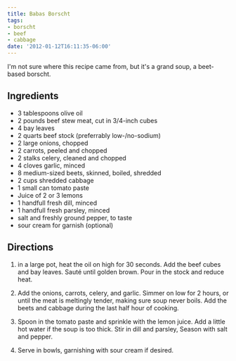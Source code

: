 ```yaml
---
title: Babas Borscht
tags:
- borscht
- beef
- cabbage
date: '2012-01-12T16:11:35-06:00'
---
```

I'm not sure where this recipe came from, but it's a grand soup, a beet-based borscht.

## Ingredients
* 3 tablespoons olive oil
* 2 pounds beef stew meat, cut in 3/4-inch cubes
* 4 bay leaves
* 2 quarts beef stock (preferrably low-/no-sodium)
* 2 large onions, chopped
* 2 carrots, peeled and chopped
* 2 stalks celery, cleaned and chopped
* 4 cloves garlic, minced
* 8 medium-sized beets, skinned, boiled, shredded
* 2 cups shredded cabbage
* 1 small can tomato paste
* Juice of 2 or 3 lemons
* 1 handfull fresh dill, minced
* 1 handfull fresh parsley, minced
* salt and freshly ground pepper, to taste
* sour cream for garnish (optional)


## Directions
1.  in a large pot, heat the oil on high for 30 seconds. Add the beef cubes and bay leaves. Saut&eacute; until golden brown. Pour in the stock and reduce heat.

1.  Add the onions, carrots, celery, and garlic. Simmer on low for 2 hours, or until the meat is meltingly tender, making sure soup never boils. Add the beets and cabbage during the last half hour of cooking.

1.  Spoon in the tomato paste and sprinkle with the lemon juice. Add a little hot water if the soup is too thick. Stir in dill and parsley, Season with salt and pepper.

1.  Serve in bowls, garnishing with sour cream if desired.
